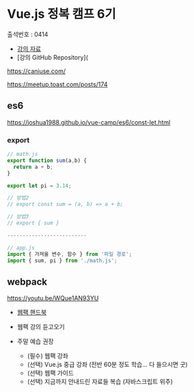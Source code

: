 # Vue.js 정복 캠프 6기

출석번호 : 0414

* [강의 자료](https://joshua1988.github.io/vue-camp/)
* [강의 GitHub Repository](





https://caniuse.com/





https://meetup.toast.com/posts/174



## es6

https://joshua1988.github.io/vue-camp/es6/const-let.html

### export

```js
// math.js
export function sum(a,b) {
  return a + b;
}

export let pi = 3.14;

// 방법2
// export const sum = (a, b) => a + b;

// 방법3
// export { sum }

--------------------------

// app.js
import { 가져올 변수, 함수 } from '파일 경로';
import { sum, pi } from './math.js';
```



## webpack

https://youtu.be/WQue1AN93YU

* [웹팩 핸드북](https://joshua1988.github.io/webpack-guide/)

* 웹팩 강의 듣고오기
* 주말 예습 권장
  * (필수) 웹팩 강좌
  * (선택) Vue.js 중급 강좌 (전반 60분 정도 학습... 다 들으시면 굿)
  * (선택) 웹팩 가이드
  * (선택) 지금까지 안내드린 자료들 복습 (자바스크립트 위주)